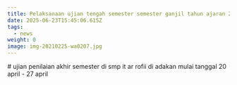 ```yaml
---
title: Pelaksanaan ujian tengah semester semester ganjil tahun ajaran 2024/2025
date: 2025-06-23T15:45:06.615Z
tags:
  - news
weight: 0
image: img-20210225-wa0207.jpg
---
```

#﻿ ujian penilaian akhir semester di smp it ar rofii di adakan  mulai tanggal 20 april - 27 april